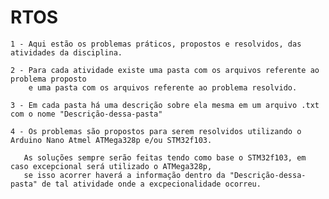 # RTOS

    1 - Aqui estão os problemas práticos, propostos e resolvidos, das atividades da disciplina.

    2 - Para cada atividade existe uma pasta com os arquivos referente ao problema proposto
        e uma pasta com os arquivos referente ao problema resolvido.

    3 - Em cada pasta há uma descrição sobre ela mesma em um arquivo .txt com o nome "Descrição-dessa-pasta"

    4 - Os problemas são propostos para serem resolvidos utilizando o Arduino Nano Atmel ATMega328p e/ou STM32f103.

       As soluções sempre serão feitas tendo como base o STM32f103, em caso excepcional será utilizado o ATMega328p,
       se isso acorrer haverá a informação dentro da "Descrição-dessa-pasta" de tal atividade onde a excpecionalidade ocorreu.
